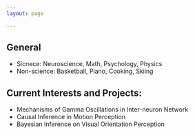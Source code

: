 ```yaml
---
layout: page

---
```


## General
* Sicnece: Neuroscience, Math, Psychology, Physics 
* Non-science: Basketball, Piano, Cooking, Skiing

## Current Interests and Projects:

- Mechanisms of Gamma Oscillations in Inter-neuron Network
- Causal Inference in Motion Perception
- Bayesian Inference on Visual Orientation Perception 
